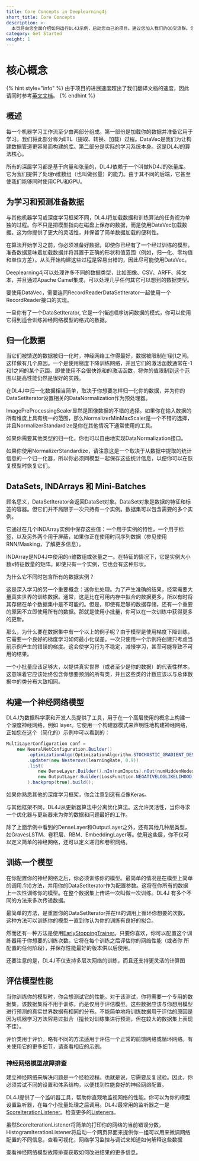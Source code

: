 ```yaml
---
title: Core Concepts in Deeplearning4j
short_title: Core Concepts
description: >-
  本页将向您全面介绍如何运行DL4J示例，启动您自己的项目。建议您加入我们的QQ交流群。您可以在QQ上请求帮助、提出反馈，不过也请您在遇到问题时先参考本指南中已列出的疑难解答。如果您是初次接触深度学习，我们准备了一份初学者学习计划，包括课程、阅读材料和其他资源的链接。
category: Get Started
weight: 1
---
```


# 核心概念

{% hint style="info" %}
由于项目的进展速度超出了我们翻译文档的速度，因此请同时参考[英文文档](https://deeplearning4j.konduit.ai/)。
{% endhint %}

## 概述

每一个机器学习工作流至少由两部分组成。第一部份是加载你的数据并准备它用于学习。我们将此部分称为ETL（提取、转换、加载）过程。DataVec是我们为让构建数据管道更容易而构建的库。第二部分是实际的学习系统本身。这是DL4J的算法核心。

所有的深层学习都是基于向量和张量的，DL4J依赖于一个叫做ND4J的张量库。它为我们提供了处理n维数组（也叫做张量）的能力。由于其不同的后端，它甚至使我们能够同时使用CPU和GPU。

## 为学习和预测准备数据

与其他机器学习或深度学习框架不同，DL4J将加载数据和训练算法的任务视为单独的过程。你不只是把模型指向在磁盘上保存的数据，而是使用DataVec加载数据。这为你提供了更大的灵活性，并保留了简单数据加载的便利性。

在算法开始学习之前，你必须准备好数据，即使你已经有了一个经过训练的模型。准备数据意味着加载数据并将其置于正确的形状和值范围（例如，归一化、零均值和单位方差）。从头开始构建这些过程是容易出错的，因此尽可能使用DataVec。

Deeplearning4j可以处理许多不同的数据类型，比如图像、CSV、ARFF、纯文本，并且通过Apache Camel集成，可以处理几乎任何其它可以想到的数据类型。

要使用DataVec，需要连同RecordReaderDataSetIterator一起使用一个RecordReader接口的实现。

一旦你有了一个DataSetIterator, 它是一个描述顺序访问数据的模式，你可以使用它得到适合训练神经网络模型的格式的数据。

## 归一化数据

当它们被馈送的数据被归一化时，神经网络工作得最好，数据被限制在1到1之间。这样做有几个原因。一个是使用梯度下降训练网络，并且它们的激活函数通常在-1和1之间的某个范围。即使使用不会很快饱和的激活函数，将你的值限制到这个范围以提高性能仍然是很好的实践。

在DL4J中归一化数据相当简单，取决于你想要怎样归一化你的数据，并为你的DataSetIterator设置相关的DataNormalization作为预处理器。

ImagePreProcessingScaler显然是图像数据的不错的选择。如果你在输入数据的所有维度上具有统一的范围，那么NormalizerMinMaxScaler是一个不错的选择，并且NormalizerStandardize是你在其他情况下通常使用的工具。

如果你需要其他类型的归一化，你也可以自由地实现DataNormalization接口。

如果你使用NormalizerStandardize，请注意这是一个取决于从数据中提取的统计信息的一个归一化器，所以你必须同模型一起保存这些统计信息，以便你可以在恢复模型时恢复它们。

## DataSets, INDArrays 和 Mini-Batches

顾名思义，DataSetIterator会返回DataSet对象。DataSet对象是数据的特征和标签的容器。但它们并不局限于一次只持有一个实例。数据集可以包含需要的多个实例。

它通过在几个INDArray实例中保存这些值：一个用于实例的特性，一个用于标签，以及另外两个用于屏蔽，如果你正在使用时间序列数据（参见使用RNN/Masking，了解更多信息）。

INDArray是ND4J中使用的n维数组或张量之一。在特征的情况下，它是实例大小数x特征数量的矩阵。即使只有一个实例，它也会有这种形状。

为什么它不同时包含所有的数据实例？

这是深入学习的另一个重要概念：迷你批处理。为了产生准确的结果，经常需要大量真实世界的训练数据。通常，这是比在可用内存中拟合的数据更多，所以有时将其存储在单个数据集中是不可能的。但是，即使有足够的数据存储，还有一个重要的原因不立即使用所有的数据。那就是使用小批量，你可以在一次训练中获得更多的更新。

那么，为什么要在数据集中有一个以上的例子呢？由于模型是使用梯度下降训练，它需要一个良好的梯度学习如何最小化误差。一次只使用一个示例将创建只考虑当前示例产生的错误的梯度。这会使学习行为不稳定，减慢学习，甚至可能导致不可用的结果。

一个小批量应该足够大，以提供真实世界（或者至少是你的数据）的代表性样本。这意味着它应该始终包含你想要预测的所有类，并且这些类的计数应该以与总体数据中的类分布大致相同。

## 构建一个神经网络模型

DL4J为数据科学家和开发人员提供了工具，用于在一个高层使用的概念上构建一个深度神经网络，例如 layer。它使用一个构建器模式来声明性地构建神经网络，正如您在这个（简化的）示例中可以看到的：

```java
MultiLayerConfiguration conf = 
    new NeuralNetConfiguration.Builder()
        .optimizationAlgo(OptimizationAlgorithm.STOCHASTIC_GRADIENT_DESCENT)
        .updater(new Nesterovs(learningRate, 0.9))
        .list(
            new DenseLayer.Builder().nIn(numInputs).nOut(numHiddenNodes).activation("relu").build(),
            new OutputLayer.Builder(LossFunction.NEGATIVELOGLIKELIHOOD).activation("softmax").nIn(numHiddenNodes).nOut(numOutputs).build()
        ).backprop(true).build();
```

如果你熟悉其他的深度学习框架，你会注意到这有点像Keras。

与其他框架不同，DL4J从更新器算法中分离优化算法。这允许灵活性，当你寻求一个优化器与更新器来为你的数据和问题最好的工作。

除了上面示例中看到的DenseLayer和OutputLayer之外，还有其他几种层类型，如GravesLSTM、卷积层、RBM、EmbeddingLayer等。使用这些层，你不仅可以定义简单的神经网络，还可以定义递归和卷积网络。

## 训练一个模型

在你配置你的神经网络之后，你必须训练你的模型。最简单的情况是在模型上简单的调用.fit\(\)方法，并用你的DataSetIterator作为配置参数。这将在你所有的数据上一次性训练你的模型。在整个数据集上传递一次叫做一次训练。DL4J 有多个不同的方法来多次传递数据。

最简单的方法，是重置你的DataSetIterator并在fit的调用上循环你想要的次数。这种方法可以训练你的模型一直到你认为你的训练有良好的拟合。

然而还有一种方法是使用[EarlyStoppingTrainer](https://deeplearning4j.org/api/1.0.0-beta2/org/deeplearning4j/earlystopping/trainer/EarlyStoppingTrainer.html)。只要你喜欢，你可以配置这个训练器用于你想要的训练次数。它将在每个训练之后评估你的网络性能（或者你 所配置的任何阶段），并保存性能最好的版本供以后使用。

还要注意的是，DL4J不仅支持多层次网络的训练，而且还支持更灵活的计算图

## 评估模型性能

当你训练你的模型时，你会想测试它的性能。对于该测试，你将需要一个专用的数据集，该数据集将不用于训练，而是仅用于评估模型。这些数据应该与你想用模型进行预测的真实世界数据有相同的分布。不能简单地将训练数据用于评估的原因是因为机器学习方法容易过拟合（擅长对训练集进行预测，但在较大的数据集上表现不佳）。

评价类用于评价。略有不同的方法适用于评估一个正常的前馈网络或循环网络。有关使用它的更多细节，请查看相应的[示例](https://github.com/deeplearning4j/dl4j-examples)。

### 神经网络模型故障排查

建立神经网络来解决问题是一个经验过程。也就是说，它需要反复试验。因此，你必须尝试不同的设置和体系结构，以便找到性能良好的神经网络配置。

DL4J提供了一个监听器工具，帮助你直观地监视网络的性能。你可以为你的模型设置监听器，在每个小批量处理之后调用。DL4J最常用的监听器之一是[ScoreIterationListener](https://deeplearning4j.org/api/1.0.0-beta2/org/deeplearning4j/optimize/listeners/ScoreIterationListener.html)。检查更多的[Listeners](https://deeplearning4j.org/docs/latest/deeplearning4j-nn-listeners)。

虽然ScoreIterationListener将简单的打印你的网络的当前错误分数，HistogramIterationListener将启动一个网页界面来提供你一组可以用来微调网络配置的不同信息。查看可视化，网络学习监控与调试来知道如何解释这些数据

查看神经网络模型故障排查获取如何改进结果的更多信息。



